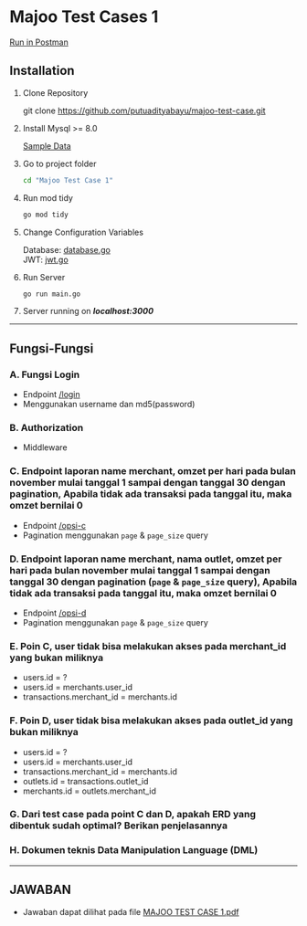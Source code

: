# Majoo Test Cases 1

[Run in Postman](https://www.postman.com/portalnesia/workspace/majoo-test-cases)

## Installation

1. Clone Repository

    git clone https://github.com/putuadityabayu/majoo-test-case.git

2. Install Mysql >= 8.0

    [Sample Data](sample.sql)

3. Go to project folder

    ```bash
    cd "Majoo Test Case 1"
    ```
    
4. Run mod tidy
  
    ```bash
    go mod tidy
    ```

5. Change Configuration Variables

    Database: [database.go](config/database.go)   
    JWT: [jwt.go](config/jwt.go)

6. Run Server

    ```bash
    go run main.go
    ```

7. Server running on ***localhost:3000***

---

## Fungsi-Fungsi

### A. Fungsi Login

- Endpoint [/login](http://localhost:3000/login)
- Menggunakan username dan md5(password)

### B. Authorization
- Middleware

### C. Endpoint laporan **name merchant**, **omzet** per hari pada bulan november mulai tanggal 1 sampai dengan tanggal 30 dengan pagination, Apabila tidak ada transaksi pada tanggal itu, maka **omzet** bernilai 0

- Endpoint [/opsi-c](http://localhost:3000/opsi-c)
- Pagination menggunakan `page` & `page_size` query

### D. Endpoint laporan **name merchant**, **nama outlet**, **omzet** per hari pada bulan november mulai tanggal 1 sampai dengan tanggal 30 dengan pagination (`page` & `page_size` query), Apabila tidak ada transaksi pada tanggal itu, maka **omzet** bernilai 0

- Endpoint [/opsi-d](http://localhost:3000/opsi-d)
- Pagination menggunakan `page` & `page_size` query

### E. Poin C, user tidak bisa melakukan akses pada merchant_id yang bukan miliknya

- users.id = ?
- users.id = merchants.user_id
- transactions.merchant_id = merchants.id

### F. Poin D, user tidak bisa melakukan akses pada outlet_id yang bukan miliknya

- users.id = ?
- users.id = merchants.user_id
- transactions.merchant_id = merchants.id
- outlets.id = transactions.outlet_id
- merchants.id = outlets.merchant_id


### G. Dari test case pada point C dan D, apakah ERD yang dibentuk sudah optimal? Berikan penjelasannya

### H. Dokumen teknis Data Manipulation Language (DML)

---

## JAWABAN

* Jawaban dapat dilihat pada file [MAJOO TEST CASE 1.pdf](MAJOO%20TEST%20CASE%201.pdf)